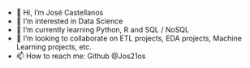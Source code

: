 - 👋 Hi, I’m José Castellanos 
- 👀 I’m interested in Data Science 
- 🌱 I’m currently learning Python, R and SQL / NoSQL
- 💞️ I’m looking to collaborate on ETL projects, EDA projects, Machine Learning projects, etc. 
- 📫 How to reach me: Github @Jos21os 

